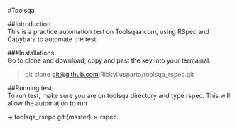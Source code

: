 #Toolsqa

##Introduction  
This is a practice automation test on Toolsqaa.com, using RSpec and Capybara to automate the test.

###Installations  
Go to clone and download, copy and past the key into your termainal.

>git clone git@github.com:Rickyliusparta/toolsqa_rspec.git

##Running test  
To run test, make sure you are on toolsqa directory and type rspec. This will allow the automation to run

➜  toolsqa_rsepc git:(master) ✗ rspec.
